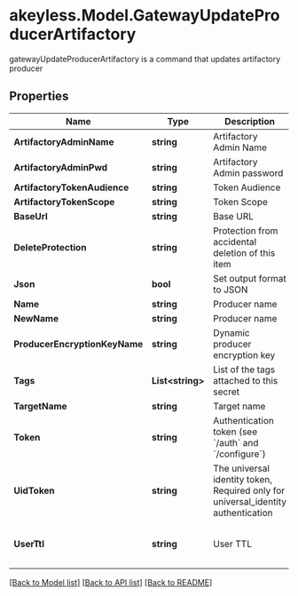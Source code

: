# akeyless.Model.GatewayUpdateProducerArtifactory
gatewayUpdateProducerArtifactory is a command that updates artifactory producer

## Properties

Name | Type | Description | Notes
------------ | ------------- | ------------- | -------------
**ArtifactoryAdminName** | **string** | Artifactory Admin Name | [optional] 
**ArtifactoryAdminPwd** | **string** | Artifactory Admin password | [optional] 
**ArtifactoryTokenAudience** | **string** | Token Audience | 
**ArtifactoryTokenScope** | **string** | Token Scope | 
**BaseUrl** | **string** | Base URL | [optional] 
**DeleteProtection** | **string** | Protection from accidental deletion of this item | [optional] 
**Json** | **bool** | Set output format to JSON | [optional] 
**Name** | **string** | Producer name | 
**NewName** | **string** | Producer name | [optional] 
**ProducerEncryptionKeyName** | **string** | Dynamic producer encryption key | [optional] 
**Tags** | **List&lt;string&gt;** | List of the tags attached to this secret | [optional] 
**TargetName** | **string** | Target name | [optional] 
**Token** | **string** | Authentication token (see &#x60;/auth&#x60; and &#x60;/configure&#x60;) | [optional] 
**UidToken** | **string** | The universal identity token, Required only for universal_identity authentication | [optional] 
**UserTtl** | **string** | User TTL | [optional] [default to "60m"]

[[Back to Model list]](../README.md#documentation-for-models) [[Back to API list]](../README.md#documentation-for-api-endpoints) [[Back to README]](../README.md)


